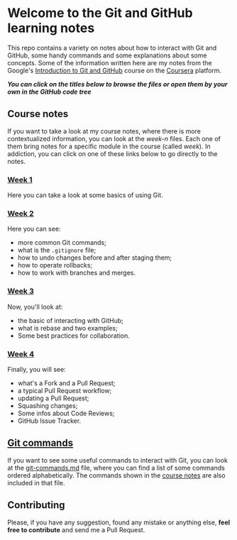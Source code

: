 # Welcome to the Git and GitHub learning notes

This repo contains a variety on notes about how to interact with Git and GitHub, some handy commands and some explanations about some concepts.
Some of the information written here are my notes from the Google's [Introduction to Git and GitHub](https://www.coursera.org/learn/introduction-git-github) course on the [Coursera](https://www.coursera.org/) platform.

_**You can click on the titles below to browse the files or open them by your own in the GitHub code tree**_

## Course notes

If you want to take a look at my course notes, where there is more contextualized information, you can look at the _week-n_ files. Each one of them bring notes for a specific module in the course (called _week_). In addiction, you can click on one of these links below to go directly to the notes.

### [Week 1](week-1.md)

Here you can take a look at some basics of using Git.

### [Week 2](week-2.md)

Here you can see:

- more common Git commands;
- what is the `.gitignore` file;
- how to undo changes before and after staging them;
- how to operate rollbacks;
- how to work with branches and merges.

### [Week 3](week-3.md)

Now, you'll look at:

- the basic of interacting with GitHub;
- what is rebase and two examples;
- Some best practices for collaboration.

### [Week 4](week-4.md)

Finally, you will see:

- what's a Fork and a Pull Request;
- a typical Pull Request workflow;
- updating a Pull Request;
- Squashing changes;
- Some infos about Code Reviews;
- GitHub Issue Tracker.

## [Git commands](git-commands.md)

If you want to see some useful commands to interact with Git, you can look at the [git-commands.md](git-commands.md) file, where you can find a list of some commands ordered alphabetically.
The commands shown in the [course notes](#course-notes) are also included in that file.

## Contributing

Please, if you have any suggestion, found any mistake or anything else, **feel free to contribute** and send me a Pull Request.
